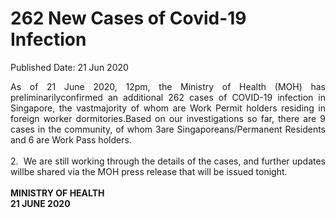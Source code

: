 <html>
    <meta http-equiv="Content-Type" content="text/html; charset=utf-8"/>
    <meta charset="utf-8"/>
    <title>262 New Cases of Covid-19 Infection</title>
    <body><h1>262 New Cases of Covid-19 Infection</h1>
    <p>Published Date: 21 Jun 2020</p> <p style="text-align: justify;">As of 21 June 2020, 12pm, the Ministry of Health (MOH) has preliminarilyconfirmed an additional 262 cases of COVID-19 infection in Singapore, the vastmajority of whom are Work Permit holders residing in foreign worker dormitories.Based on our investigations so far, there are 9 cases in the community, of whom 3are Singaporeans/Permanent Residents and 6 are Work Pass holders.<br><br>2. &nbsp;We are still working through the details of the cases, and further updates willbe shared via the MOH press release that will be issued tonight.<br><br><strong>MINISTRY OF HEALTH<br>21 JUNE 2020</strong></p></body>
</html>